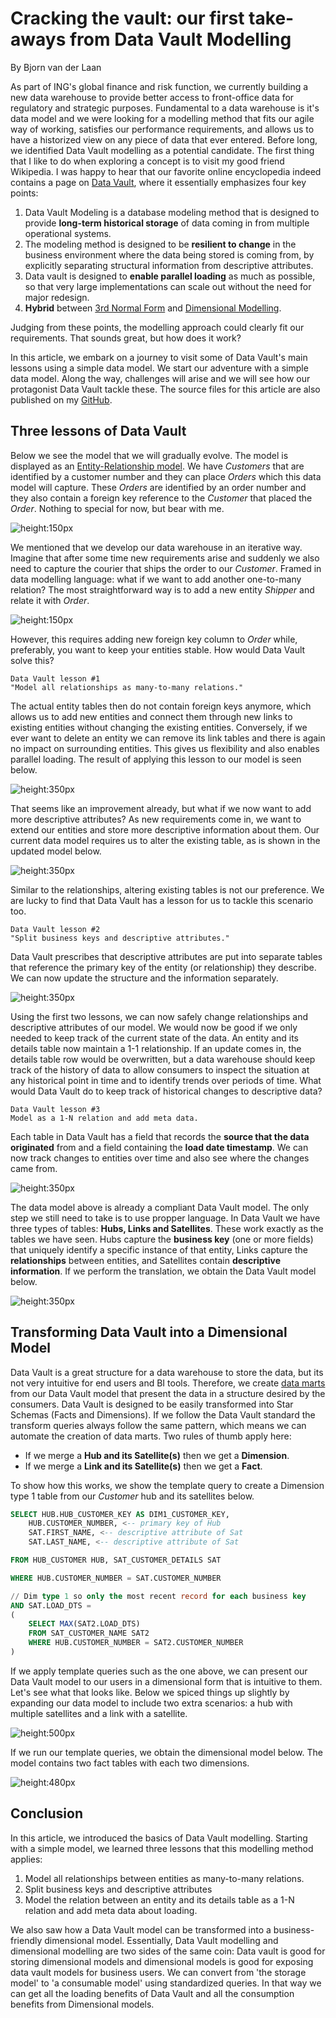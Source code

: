 # Cracking the vault: our first take-aways from Data Vault Modelling
By Bjorn van der Laan

As part of ING's global finance and risk function, we currently building a new data warehouse to provide better access to front-office data for regulatory and strategic purposes.
Fundamental to a data warehouse is it's data model and we were looking for a modelling method that fits our agile way of working, satisfies our performance requirements, and allows us to have a historized view on any piece of data that ever entered.
Before long, we identified Data Vault modelling as a potential candidate.
The first thing that I like to do when exploring a concept is to visit my good friend Wikipedia.
I was happy to hear that our favorite online encyclopedia indeed contains a page on [Data Vault](https://en.wikipedia.org/wiki/Data_vault_modeling), where it essentially emphasizes four key points:

1. Data Vault Modeling is a database modeling method that is designed to provide 
**long-term historical storage** of data coming in from multiple operational systems.
2. The modeling method is designed to be **resilient to change** in the business environment where the data being stored is coming from, by explicitly separating structural information from descriptive attributes. 
3. Data vault is designed to **enable parallel loading** as much as possible, so that very large implementations can scale out without the need for major redesign.
4. **Hybrid** between [3rd Normal Form](https://en.wikipedia.org/wiki/Third_normal_form) and [Dimensional Modelling](https://en.wikipedia.org/wiki/Dimensional_modeling).

Judging from these points, the modelling approach could clearly fit our requirements.
That sounds great, but how does it work?

In this article, we embark on a journey to visit some of Data Vault's main lessons using a simple data model. We start our adventure with a simple data model. Along the way, challenges will arise and we will see how our protagonist Data Vault tackle these. The source files for this article are also published on my [GitHub](https://github.com/BjornvdLaan/data-vault-introduction-blog-article).

## Three lessons of Data Vault
Below we see the model that we will gradually evolve. The model is displayed as an [Entity-Relationship model](https://en.wikipedia.org/wiki/Entity%E2%80%93relationship_model).
We have *Customers* that are identified by a customer number and they can place *Orders* which this data model will capture. These *Orders* are identified by an order number and they also contain a foreign key reference to the *Customer* that placed the *Order*.
Nothing to special for now, but bear with me.

![height:150px](model-pngs/model1-1.png)

We mentioned that we develop our data warehouse in an iterative way. 
Imagine that after some time new requirements arise and suddenly we also need to capture the courier that ships the order to our *Customer*. 
Framed in data modelling language: what if we want to add another one-to-many relation?
The most straightforward way is to add a new entity *Shipper* and relate it with *Order*.

![height:150px](model-pngs/model1-2.png)

However, this requires adding new foreign key column to *Order* while, preferably, you want to keep your entities stable.
How would Data Vault solve this?

```
Data Vault lesson #1
"Model all relationships as many-to-many relations."
```

The actual entity tables then do not contain foreign keys anymore, which allows us to add new entities and connect them through new links to existing entities without changing the existing entities. Conversely, if we ever want to delete an entity we can remove its link tables and there is again no impact on surrounding entities. 
This gives us flexibility and also enables parallel loading. The result of applying this lesson to our model is seen below.

![height:350px](model-pngs/model2-1.png)

That seems like an improvement already, but what if we now want to add more descriptive attributes?
As new requirements come in, we want to extend our entities and store more descriptive information about them. Our current data model requires us to alter the existing table, as is shown in the updated model below.

![height:350px](model-pngs/model2-2.png)

Similar to the relationships, altering existing tables is not our preference. We are lucky to find that Data Vault has a lesson for us to tackle this scenario too.

```
Data Vault lesson #2
"Split business keys and descriptive attributes."
```

Data Vault prescribes that descriptive attributes are put into separate tables that reference the primary key of the entity (or relationship) they describe. We can now update the structure and the information separately. 

![height:350px](model-pngs/model3-1.png)

Using the first two lessons, we can now safely change relationships and descriptive attributes of our model. We would now be good if we only needed to keep track of the current state of the data. 
An entity and its details table now maintain a 1-1 relationship. If an update comes in, the details table row would be overwritten, but a data warehouse should keep track of the history of data to allow consumers to inspect the situation at any historical point in time and to identify trends over periods of time. 
What would Data Vault do to keep track of historical changes to descriptive data? 

```
Data Vault lesson #3
Model as a 1-N relation and add meta data.
```

Each table in Data Vault has a field that records the **source that the data originated** from and a field containing the **load date timestamp**. We can now track changes to entities over time and also see where the changes came from.

![height:350px](model-pngs/model4-1.png)

The data model above is already a compliant Data Vault model.
The only step we still need to take is to use propper language.
In Data Vault we have three types of tables: **Hubs, Links and Satellites**. These work exactly as the tables we have seen. Hubs capture the **business key** (one or more fields) that uniquely identify a specific instance of that entity, Links capture the **relationships** between entities, and Satellites contain **descriptive information**. If we perform the translation, we obtain the Data Vault model below.

![height:350px](model-pngs/model4-2.png)

## Transforming Data Vault into a Dimensional Model
Data Vault is a great structure for a data warehouse to store the data, but its not very intuitive for end users and BI tools. Therefore, we create [data marts](https://en.wikipedia.org/wiki/Data_mart) from our Data Vault model that present the data in a  structure desired by the consumers. Data Vault is designed to be easily transformed into Star Schemas (Facts and Dimensions). If we follow the Data Vault standard the transform queries always follow the same pattern, which means we can automate the creation of data marts. Two rules of thumb apply here:
- If we merge a **Hub and its Satellite(s)** then we get a **Dimension**.
- If we merge a **Link and its Satellite(s)** then we get a **Fact**.

To show how this works, we show the template query to create a Dimension type 1 table from our *Customer* hub and its satellites below.

```sql
SELECT HUB.HUB_CUSTOMER_KEY AS DIM1_CUSTOMER_KEY,
	HUB.CUSTOMER_NUMBER, <-- primary key of Hub
	SAT.FIRST_NAME, <-- descriptive attribute of Sat
	SAT.LAST_NAME, <-- descriptive attribute of Sat

FROM HUB_CUSTOMER HUB, SAT_CUSTOMER_DETAILS SAT

WHERE HUB.CUSTOMER_NUMBER = SAT.CUSTOMER_NUMBER

// Dim type 1 so only the most recent record for each business key
AND SAT.LOAD_DTS = 
(
    SELECT MAX(SAT2.LOAD_DTS)
    FROM SAT_CUSTOMER_NAME SAT2
    WHERE HUB.CUSTOMER_NUMBER = SAT2.CUSTOMER_NUMBER
)
```

If we apply template queries such as the one above, we can present our Data Vault model to our users in a dimensional form that is intuitive to them.
Let's see what that looks like. Below we spiced things up slightly by expanding our data model to include two extra scenarios: a hub with multiple satellites and a link with a satellite.

![height:500px](model-pngs/model4-4.png)

If we run our template queries, we obtain the dimensional model below. The model contains two fact tables with each two dimensions.

![height:480px](model-pngs/model5-1.png)

## Conclusion
In this article, we introduced the basics of Data Vault modelling. 
Starting with a simple model, we learned three lessons that this modelling method applies:

1. Model all relationships between entities as many-to-many relations.
2. Split business keys and descriptive attributes
3. Model the relation between an entity and its details table as a 1-N relation and add meta data about loading.

We also saw how a Data Vault model can be transformed into a business-friendly dimensional model.
Essentially, Data Vault modelling and dimensional modelling are two sides of the same coin: Data vault is good for storing dimensional models and dimensional models is good for exposing data vault models for business users. We can convert from 'the storage model' to 'a consumable model' using standardized queries. In that way we can get all the loading benefits of Data Vault and all the consumption benefits from Dimensional models.
